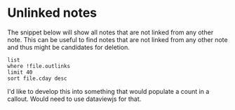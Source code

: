 
# Unlinked notes

The snippet below will show all notes that are not linked from any other note. This can be useful to find notes that are not linked from any other note and thus might be candidates for deletion.

```dataview
list 
where !file.outlinks
limit 40
sort file.cday desc
```

I'd like to develop this into something that would populate a count in a callout. Would need to use dataviewjs for that.